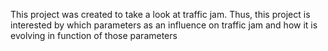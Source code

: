 This project was created to take a look at traffic jam. Thus, this project is interested by which parameters as an influence on traffic jam and how it is evolving in function of those parameters
